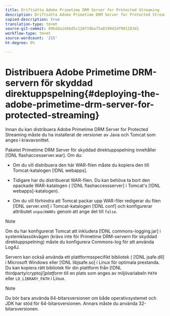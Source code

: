 ```yaml
---
title: Driftsätta Adobe Primetime DRM Server for Protected Streaming
description: Driftsätta Adobe Primetime DRM Server for Protected Streaming
copied-description: true
translation-type: tm+mt
source-git-commit: 89bdda1d4bd5c126f19ba75a819942df901183d1
workflow-type: tm+mt
source-wordcount: '215'
ht-degree: 0%

---
```



# Distribuera Adobe Primetime DRM-servern för skyddad direktuppspelning{#deploying-the-adobe-primetime-drm-server-for-protected-streaming}

Innan du kan distribuera Adobe Primetime DRM Server for Protected Streaming måste du ha installerat de versioner av Java och Tomcat som anges i kravavsnittet.

Paketet Primetime DRM Server för skyddad direktuppspelning innehåller [!DNL flashaccesserver.war]. Om du:

* Om du vill distribuera den här WAR-filen måste du kopiera den till Tomcat-katalogen [!DNL webapps].
* Tidigare har du distribuerat WAR-filen. Du kan behöva ta bort den opackade WAR-katalogen ( [!DNL flashaccessserver] i Tomcat&#39;s [!DNL webapps]-katalogen).

* Om du vill förhindra att Tomcat packar upp WAR-filer redigerar du filen [!DNL server.xml] i Tomcat-katalogen [!DNL conf] och konfigurerar attributet `unpackWARs` genom att ange det till `false`.

>[!NOTE]
>
>Om du har konfigurerat Tomcat att inkludera [!DNL commons-logging.jar] i systemklassökvägen (krävs inte för Primetime DRM-servern för skyddad direktuppspelning) måste du konfigurera Commons-log för att använda Log4J.

Servern kan också använda ett plattformsspecifikt bibliotek ( [!DNL jsafe.dll] i Microsoft Windows eller [!DNL libjsafe.so] i Linux för optimala prestanda. Du kan kopiera rätt bibliotek för din plattform från [!DNL thirdparty/cryptoj/]*platform* till en plats som anges av miljövariabeln `PATH` eller `LD_LIBRARY_PATH` i Linux.

>[!NOTE]
>
>Du bör bara använda 64-bitarsversionen om både operativsystemet och JDK har stöd för 64-bitarsversionen. Annars måste du använda 32-bitarsversionen.

